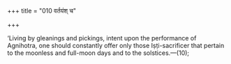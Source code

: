 +++
title = "010 वर्तयंश् च"

+++

‘Living by gleanings and pickings, intent upon the performance of Agnihotra, one should constantly offer only those Iṣṭi-sacrificer that pertain to the moonless and full-moon days and to the solstices.—(10);